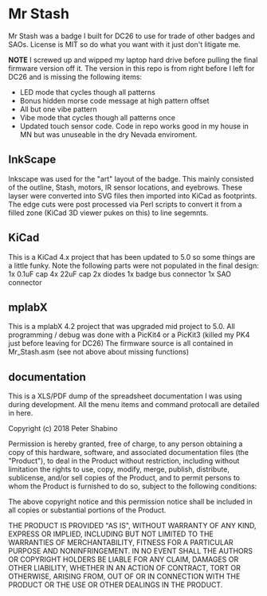 # Mr Stash
Mr Stash was a badge I built for DC26 to use for trade of other badges and SAOs. 
License is MIT so do what you want with it just don't litigate me. 

**NOTE** I screwed up and wipped my laptop hard drive before pulling the final firmware version off it. The version in this repo is from right before I left for DC26 and is missing the following items:
- LED mode that cycles though all patterns
- Bonus hidden morse code message at high pattern offset 
- All but one vibe pattern
- Vibe mode that cycles though all patterns once
- Updated touch sensor code. Code in repo works good in my house in MN but was unuseable in the dry Nevada enviroment. 

## InkScape
Inkscape was used for the "art" layout of the badge. This mainly consisted of the outline, Stash, motors, IR sensor locations, and eyebrows. These layser were converted into SVG files then imported into KiCad as footprints. 
The edge cuts were post processed via Perl scripts to convert it from a filled zone (KiCad 3D viewer pukes on this) to line segemnts. 

## KiCad
This is a KiCad 4.x project that has been updated to 5.0 so some things are a little funky. 
Note the following parts were not populated in the final design:
1x 0.1uF cap
4x 22uF cap
2x diodes
1x badge bus connector
1x SAO connector 

## mplabX
This is a mplabX 4.2 project that was upgraded mid project to 5.0. All programming / debug was done with a PicKit4 or a PicKit3 (killed my PK4 just before leaving for DC26)
The firmware source is all contained in Mr_Stash.asm (see not above about missing functions)

## documentation
This is a XLS/PDF dump of the spreadsheet documentation I was using during development. 
All the menu items and command protocall are detailed in here. 






Copyright (c) 2018 Peter Shabino

Permission is hereby granted, free of charge, to any person obtaining a copy of this hardware, software, and associated documentation files 
(the "Product"), to deal in the Product without restriction, including without limitation the rights to use, copy, modify, merge, publish, 
distribute, sublicense, and/or sell copies of the Product, and to permit persons to whom the Product is furnished to do so, subject to the 
following conditions:

The above copyright notice and this permission notice shall be included in all copies or substantial portions of the Product.

THE PRODUCT IS PROVIDED "AS IS", WITHOUT WARRANTY OF ANY KIND, EXPRESS OR IMPLIED, INCLUDING BUT NOT LIMITED TO THE WARRANTIES OF 
MERCHANTABILITY, FITNESS FOR A PARTICULAR PURPOSE AND NONINFRINGEMENT. IN NO EVENT SHALL THE AUTHORS OR COPYRIGHT HOLDERS BE LIABLE 
FOR ANY CLAIM, DAMAGES OR OTHER LIABILITY, WHETHER IN AN ACTION OF CONTRACT, TORT OR OTHERWISE, ARISING FROM, OUT OF OR IN CONNECTION 
WITH THE PRODUCT OR THE USE OR OTHER DEALINGS IN THE PRODUCT.
